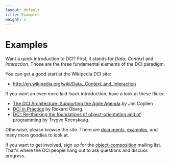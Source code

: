 ```yaml
---
layout: default
title: Examples
weight: 3
---
```


# Examples

Want a quick introduction to DCI? First, it stands for _Data, Context_ and _Interaction_. Those are the three fundamental elements of the DCI paradigm.

You can get a good start at the Wikipedia DCI site:

- http://en.wikipedia.org/wiki/Data,_Context_and_Interaction

If you want an even more laid-back introduction, have a look at these flicks:
- [The DCI Architecture: Supporting the Agile Agenda](http://www.leansoftwarearchitecture.com/home/dci-tutorials)
by Jim Coplien
- [DCI in Practice](http://www.leansoftwarearchitecture.com/home/dci-tutorials)
by Rickard &#214;berg.
- [DCI: Re-thinking the foundations of object-orientation and of programming](http://www.leansoftwarearchitecture.com/home/dci-tutorials)
by Trygve Reenskaug.

Otherwise, please browse the site. There are [documents](http://fulloo.info/Documents/), [examples](http://fulloo.info/Examples/), and many more goodies to look at.

If you want to get involved, sign up for the [object-composition](http://groups.google.com/group/object-composition) mailing list. That's where the DCI people hang out to ask questions and discuss progress.